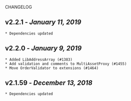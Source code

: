 <!--
changelogUtils.file is auto-generated using the monorepo-scripts package. Don't edit directly.
Edit the package's CHANGELOG.json file only.
-->

CHANGELOG

## v2.2.1 - _January 11, 2019_

    * Dependencies updated

## v2.2.0 - _January 9, 2019_

    * Added LibAddressArray (#1383)
    * Add validation and comments to MultiAssetProxy (#1455)
    * Move OrderValidator to extensions (#1464)

## v2.1.59 - _December 13, 2018_

    * Dependencies updated
